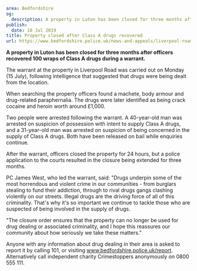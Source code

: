 ```yaml
area: Bedfordshire
og:
  description: A property in Luton has been closed for three months after officers recovered 100 wraps of Class A drugs during a warrant.
publish:
  date: 18 Jul 2019
title: Property closed after Class A drugs recovered
url: https://www.bedfordshire.police.uk/news-and-appeals/liverpool-road-closure-july2019
```

**A property in Luton has been closed for three months after officers recovered 100 wraps of Class A drugs during a warrant.**

The warrant at the property in Liverpool Road was carried out on Monday (15 July), following intelligence that suggested that drugs were being dealt from the location.

When searching the property officers found a machete, body armour and drug-related paraphernalia. The drugs were later identified as being crack cocaine and heroin worth around £1,000.

Two people were arrested following the warrant. A 40-year-old man was arrested on suspicion of possession with intent to supply Class A drugs, and a 31-year-old man was arrested on suspicion of being concerned in the supply of Class A drugs. Both have been released on bail while enquiries continue.

After the warrant, officers closed the property for 24 hours, but a police application to the courts resulted in the closure being extended for three months.

PC James West, who led the warrant, said: "Drugs underpin some of the most horrendous and violent crime in our communities - from burglars stealing to fund their addiction, through to rival drugs gangs clashing violently on our streets. Illegal drugs are the driving force of all of this criminality. That's why it's so important we continue to tackle those who are suspected of being involved in the supply of drugs.

"The closure order ensures that the property can no longer be used for drug dealing or associated criminality, and I hope this reassures our community about how seriously we take these matters."

Anyone with any information about drug dealing in their area is asked to report it by calling 101, or visiting www.bedfordshire.police.uk/report. Alternatively call independent charity Crimestoppers anonymously on 0800 555 111.

